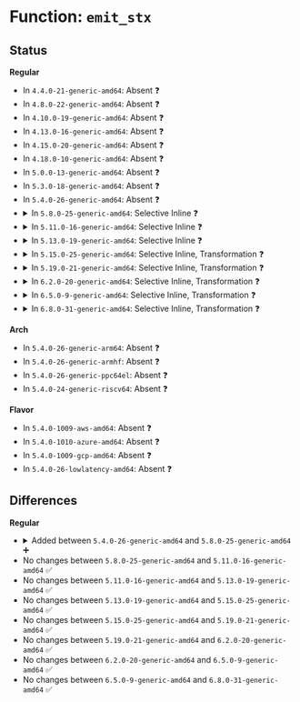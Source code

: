 # Function: <code>emit_stx</code>

## Status
<b>Regular</b>
<ul>
<li>
In <code>4.4.0-21-generic-amd64</code>: Absent ❓
</li>
<li>
In <code>4.8.0-22-generic-amd64</code>: Absent ❓
</li>
<li>
In <code>4.10.0-19-generic-amd64</code>: Absent ❓
</li>
<li>
In <code>4.13.0-16-generic-amd64</code>: Absent ❓
</li>
<li>
In <code>4.15.0-20-generic-amd64</code>: Absent ❓
</li>
<li>
In <code>4.18.0-10-generic-amd64</code>: Absent ❓
</li>
<li>
In <code>5.0.0-13-generic-amd64</code>: Absent ❓
</li>
<li>
In <code>5.3.0-18-generic-amd64</code>: Absent ❓
</li>
<li>
In <code>5.4.0-26-generic-amd64</code>: Absent ❓
</li>
<li>
<details>
<summary>In <code>5.8.0-25-generic-amd64</code>: Selective Inline ❓</summary>

```c
void emit_stx(u8 * * pprog, u32 size, u32 dst_reg, u32 src_reg, int off)
```

```json
{
  "name": "emit_stx",
  "collision_type": "Unique Static",
  "inline_type": "Selective",
  "funcs": [
    {
      "addr": 18446744071579511290,
      "name": "emit_stx",
      "external": false,
      "loc": "arch/x86/net/bpf_jit_comp.c:606",
      "file": "arch/x86/net/bpf_jit_comp.c",
      "inline": "not declared, inlined",
      "caller_inline": [
        "arch/x86/net/bpf_jit_comp.c:arch_prepare_bpf_trampoline"
      ],
      "caller_func": [
        "arch/x86/net/bpf_jit_comp.c:arch_prepare_bpf_trampoline",
        "arch/x86/net/bpf_jit_comp.c:arch_prepare_bpf_trampoline",
        "arch/x86/net/bpf_jit_comp.c:arch_prepare_bpf_trampoline",
        "arch/x86/net/bpf_jit_comp.c:arch_prepare_bpf_trampoline",
        "arch/x86/net/bpf_jit_comp.c:do_jit"
      ]
    }
  ],
  "symbols": [
    {
      "addr": 18446744071579500320,
      "name": "emit_stx",
      "section": ".text",
      "bind": "STB_LOCAL",
      "size": 455
    }
  ]
}
```
</details>
</li>
<li>
<details>
<summary>In <code>5.11.0-16-generic-amd64</code>: Selective Inline ❓</summary>

```c
void emit_stx(u8 * * pprog, u32 size, u32 dst_reg, u32 src_reg, int off)
```

```json
{
  "name": "emit_stx",
  "collision_type": "Unique Static",
  "inline_type": "Selective",
  "funcs": [
    {
      "addr": 18446744071579493764,
      "name": "emit_stx",
      "external": false,
      "loc": "arch/x86/net/bpf_jit_comp.c:724",
      "file": "arch/x86/net/bpf_jit_comp.c",
      "inline": "not declared, inlined",
      "caller_inline": [
        "arch/x86/net/bpf_jit_comp.c:arch_prepare_bpf_trampoline"
      ],
      "caller_func": [
        "arch/x86/net/bpf_jit_comp.c:arch_prepare_bpf_trampoline",
        "arch/x86/net/bpf_jit_comp.c:arch_prepare_bpf_trampoline",
        "arch/x86/net/bpf_jit_comp.c:arch_prepare_bpf_trampoline",
        "arch/x86/net/bpf_jit_comp.c:arch_prepare_bpf_trampoline",
        "arch/x86/net/bpf_jit_comp.c:do_jit"
      ]
    }
  ],
  "symbols": [
    {
      "addr": 18446744071579481136,
      "name": "emit_stx",
      "section": ".text",
      "bind": "STB_LOCAL",
      "size": 450
    }
  ]
}
```
</details>
</li>
<li>
<details>
<summary>In <code>5.13.0-19-generic-amd64</code>: Selective Inline ❓</summary>

```c
void emit_stx(u8 * * pprog, u32 size, u32 dst_reg, u32 src_reg, int off)
```

```json
{
  "name": "emit_stx",
  "collision_type": "Unique Static",
  "inline_type": "Selective",
  "funcs": [
    {
      "addr": 18446744071579496967,
      "name": "emit_stx",
      "external": false,
      "loc": "arch/x86/net/bpf_jit_comp.c:767",
      "file": "arch/x86/net/bpf_jit_comp.c",
      "inline": "not declared, inlined",
      "caller_inline": [
        "arch/x86/net/bpf_jit_comp.c:arch_prepare_bpf_trampoline",
        "arch/x86/net/bpf_jit_comp.c:arch_prepare_bpf_trampoline"
      ],
      "caller_func": [
        "arch/x86/net/bpf_jit_comp.c:arch_prepare_bpf_trampoline",
        "arch/x86/net/bpf_jit_comp.c:arch_prepare_bpf_trampoline",
        "arch/x86/net/bpf_jit_comp.c:arch_prepare_bpf_trampoline",
        "arch/x86/net/bpf_jit_comp.c:arch_prepare_bpf_trampoline",
        "arch/x86/net/bpf_jit_comp.c:do_jit"
      ]
    }
  ],
  "symbols": [
    {
      "addr": 18446744071579484720,
      "name": "emit_stx",
      "section": ".text",
      "bind": "STB_LOCAL",
      "size": 482
    }
  ]
}
```
</details>
</li>
<li>
<details>
<summary>In <code>5.15.0-25-generic-amd64</code>: Selective Inline, Transformation ❓</summary>

```c
void emit_stx(u8 * * pprog, u32 size, u32 dst_reg, u32 src_reg, int off)
```

```json
{
  "name": "emit_stx",
  "collision_type": "Unique Static",
  "inline_type": "Selective",
  "funcs": [
    {
      "addr": 18446744071579567170,
      "name": "emit_stx",
      "external": false,
      "loc": "arch/x86/net/bpf_jit_comp.c:769",
      "file": "arch/x86/net/bpf_jit_comp.c",
      "inline": "not declared, inlined",
      "caller_inline": [
        "arch/x86/net/bpf_jit_comp.c:arch_prepare_bpf_trampoline",
        "arch/x86/net/bpf_jit_comp.c:arch_prepare_bpf_trampoline",
        "arch/x86/net/bpf_jit_comp.c:arch_prepare_bpf_trampoline"
      ],
      "caller_func": [
        "arch/x86/net/bpf_jit_comp.c:arch_prepare_bpf_trampoline",
        "arch/x86/net/bpf_jit_comp.c:arch_prepare_bpf_trampoline",
        "arch/x86/net/bpf_jit_comp.c:arch_prepare_bpf_trampoline",
        "arch/x86/net/bpf_jit_comp.c:arch_prepare_bpf_trampoline",
        "arch/x86/net/bpf_jit_comp.c:do_jit"
      ]
    }
  ],
  "symbols": [
    {
      "addr": 18446744071579553360,
      "name": "emit_stx",
      "section": ".text",
      "bind": "STB_LOCAL",
      "size": 491
    },
    {
      "addr": 18446744071592097256,
      "name": "emit_stx.cold",
      "section": ".text",
      "bind": "STB_LOCAL",
      "size": 120
    }
  ]
}
```
</details>
</li>
<li>
<details>
<summary>In <code>5.19.0-21-generic-amd64</code>: Selective Inline, Transformation ❓</summary>

```c
void emit_stx(u8 * * pprog, u32 size, u32 dst_reg, u32 src_reg, int off)
```

```json
{
  "name": "emit_stx",
  "collision_type": "Unique Static",
  "inline_type": "Selective",
  "funcs": [
    {
      "addr": 18446744071579656166,
      "name": "emit_stx",
      "external": false,
      "loc": "arch/x86/net/bpf_jit_comp.c:770",
      "file": "arch/x86/net/bpf_jit_comp.c",
      "inline": "not declared, inlined",
      "caller_inline": [
        "arch/x86/net/bpf_jit_comp.c:arch_prepare_bpf_trampoline",
        "arch/x86/net/bpf_jit_comp.c:arch_prepare_bpf_trampoline",
        "arch/x86/net/bpf_jit_comp.c:arch_prepare_bpf_trampoline",
        "arch/x86/net/bpf_jit_comp.c:arch_prepare_bpf_trampoline"
      ],
      "caller_func": [
        "arch/x86/net/bpf_jit_comp.c:arch_prepare_bpf_trampoline",
        "arch/x86/net/bpf_jit_comp.c:arch_prepare_bpf_trampoline",
        "arch/x86/net/bpf_jit_comp.c:arch_prepare_bpf_trampoline",
        "arch/x86/net/bpf_jit_comp.c:do_jit"
      ]
    }
  ],
  "symbols": [
    {
      "addr": 18446744071579643232,
      "name": "emit_stx",
      "section": ".text",
      "bind": "STB_LOCAL",
      "size": 510
    },
    {
      "addr": 18446744071593864508,
      "name": "emit_stx.cold",
      "section": ".text",
      "bind": "STB_LOCAL",
      "size": 120
    }
  ]
}
```
</details>
</li>
<li>
<details>
<summary>In <code>6.2.0-20-generic-amd64</code>: Selective Inline, Transformation ❓</summary>

```c
void emit_stx(u8 * * pprog, u32 size, u32 dst_reg, u32 src_reg, int off)
```

```json
{
  "name": "emit_stx",
  "collision_type": "Unique Static",
  "inline_type": "Selective",
  "funcs": [
    {
      "addr": 18446744071579774470,
      "name": "emit_stx",
      "external": false,
      "loc": "arch/x86/net/bpf_jit_comp.c:783",
      "file": "arch/x86/net/bpf_jit_comp.c",
      "inline": "not declared, inlined",
      "caller_inline": [
        "arch/x86/net/bpf_jit_comp.c:arch_prepare_bpf_trampoline",
        "arch/x86/net/bpf_jit_comp.c:arch_prepare_bpf_trampoline",
        "arch/x86/net/bpf_jit_comp.c:arch_prepare_bpf_trampoline",
        "arch/x86/net/bpf_jit_comp.c:arch_prepare_bpf_trampoline"
      ],
      "caller_func": [
        "arch/x86/net/bpf_jit_comp.c:arch_prepare_bpf_trampoline",
        "arch/x86/net/bpf_jit_comp.c:do_jit"
      ]
    }
  ],
  "symbols": [
    {
      "addr": 18446744071579761312,
      "name": "emit_stx",
      "section": ".text",
      "bind": "STB_LOCAL",
      "size": 510
    },
    {
      "addr": 18446744071595972842,
      "name": "emit_stx.cold",
      "section": ".text",
      "bind": "STB_LOCAL",
      "size": 120
    }
  ]
}
```
</details>
</li>
<li>
<details>
<summary>In <code>6.5.0-9-generic-amd64</code>: Selective Inline, Transformation ❓</summary>

```c
void emit_stx(u8 * * pprog, u32 size, u32 dst_reg, u32 src_reg, int off)
```

```json
{
  "name": "emit_stx",
  "collision_type": "Unique Static",
  "inline_type": "Selective",
  "funcs": [
    {
      "addr": 18446744071579821262,
      "name": "emit_stx",
      "external": false,
      "loc": "arch/x86/net/bpf_jit_comp.c:783",
      "file": "arch/x86/net/bpf_jit_comp.c",
      "inline": "not declared, inlined",
      "caller_inline": [
        "arch/x86/net/bpf_jit_comp.c:arch_prepare_bpf_trampoline",
        "arch/x86/net/bpf_jit_comp.c:arch_prepare_bpf_trampoline",
        "arch/x86/net/bpf_jit_comp.c:arch_prepare_bpf_trampoline",
        "arch/x86/net/bpf_jit_comp.c:arch_prepare_bpf_trampoline"
      ],
      "caller_func": [
        "arch/x86/net/bpf_jit_comp.c:arch_prepare_bpf_trampoline",
        "arch/x86/net/bpf_jit_comp.c:do_jit"
      ]
    }
  ],
  "symbols": [
    {
      "addr": 18446744071579807744,
      "name": "emit_stx",
      "section": ".text",
      "bind": "STB_LOCAL",
      "size": 489
    },
    {
      "addr": 18446744071596490469,
      "name": "emit_stx.cold",
      "section": ".text",
      "bind": "STB_LOCAL",
      "size": 97
    }
  ]
}
```
</details>
</li>
<li>
<details>
<summary>In <code>6.8.0-31-generic-amd64</code>: Selective Inline, Transformation ❓</summary>

```c
void emit_stx(u8 * * pprog, u32 size, u32 dst_reg, u32 src_reg, int off)
```

```json
{
  "name": "emit_stx",
  "collision_type": "Unique Static",
  "inline_type": "Selective",
  "funcs": [
    {
      "addr": 18446744071579843754,
      "name": "emit_stx",
      "external": false,
      "loc": "arch/x86/net/bpf_jit_comp.c:972",
      "file": "arch/x86/net/bpf_jit_comp.c",
      "inline": "not declared, inlined",
      "caller_inline": [
        "arch/x86/net/bpf_jit_comp.c:__arch_prepare_bpf_trampoline",
        "arch/x86/net/bpf_jit_comp.c:__arch_prepare_bpf_trampoline",
        "arch/x86/net/bpf_jit_comp.c:__arch_prepare_bpf_trampoline",
        "arch/x86/net/bpf_jit_comp.c:__arch_prepare_bpf_trampoline",
        "arch/x86/net/bpf_jit_comp.c:__arch_prepare_bpf_trampoline",
        "arch/x86/net/bpf_jit_comp.c:save_args",
        "arch/x86/net/bpf_jit_comp.c:save_args"
      ],
      "caller_func": [
        "arch/x86/net/bpf_jit_comp.c:do_jit"
      ]
    }
  ],
  "symbols": [
    {
      "addr": 18446744071579842752,
      "name": "emit_stx",
      "section": ".text",
      "bind": "STB_LOCAL",
      "size": 478
    },
    {
      "addr": 18446744071597387325,
      "name": "emit_stx.cold",
      "section": ".text",
      "bind": "STB_LOCAL",
      "size": 97
    }
  ]
}
```
</details>
</li>
</ul>
<b>Arch</b>
<ul>
<li>
In <code>5.4.0-26-generic-arm64</code>: Absent ❓
</li>
<li>
In <code>5.4.0-26-generic-armhf</code>: Absent ❓
</li>
<li>
In <code>5.4.0-26-generic-ppc64el</code>: Absent ❓
</li>
<li>
In <code>5.4.0-24-generic-riscv64</code>: Absent ❓
</li>
</ul>
<b>Flavor</b>
<ul>
<li>
In <code>5.4.0-1009-aws-amd64</code>: Absent ❓
</li>
<li>
In <code>5.4.0-1010-azure-amd64</code>: Absent ❓
</li>
<li>
In <code>5.4.0-1009-gcp-amd64</code>: Absent ❓
</li>
<li>
In <code>5.4.0-26-lowlatency-amd64</code>: Absent ❓
</li>
</ul>

## Differences
<b>Regular</b>
<ul>
<li>
<details>
<summary>Added between <code>5.4.0-26-generic-amd64</code> and <code>5.8.0-25-generic-amd64</code> ➕</summary>

```c
void emit_stx(u8 * * pprog, u32 size, u32 dst_reg, u32 src_reg, int off)
```
</details>
</li>
<li>
No changes between <code>5.8.0-25-generic-amd64</code> and <code>5.11.0-16-generic-amd64</code> ✅
</li>
<li>
No changes between <code>5.11.0-16-generic-amd64</code> and <code>5.13.0-19-generic-amd64</code> ✅
</li>
<li>
No changes between <code>5.13.0-19-generic-amd64</code> and <code>5.15.0-25-generic-amd64</code> ✅
</li>
<li>
No changes between <code>5.15.0-25-generic-amd64</code> and <code>5.19.0-21-generic-amd64</code> ✅
</li>
<li>
No changes between <code>5.19.0-21-generic-amd64</code> and <code>6.2.0-20-generic-amd64</code> ✅
</li>
<li>
No changes between <code>6.2.0-20-generic-amd64</code> and <code>6.5.0-9-generic-amd64</code> ✅
</li>
<li>
No changes between <code>6.5.0-9-generic-amd64</code> and <code>6.8.0-31-generic-amd64</code> ✅
</li>
</ul>
